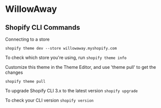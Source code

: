 # WillowAway

## Shopify CLI Commands

Connecting to a store
```
shopify theme dev --store willowaway.myshopify.com
```

To check which store you're using, run ```shopify theme info```

Customize this theme in the Theme Editor, and use 'theme pull' to get the changes
```
shopify theme pull
```

To upgrade Shopify CLI 3.x to the latest version ```shopify upgrade```

To check your CLI version ```shopify version```
